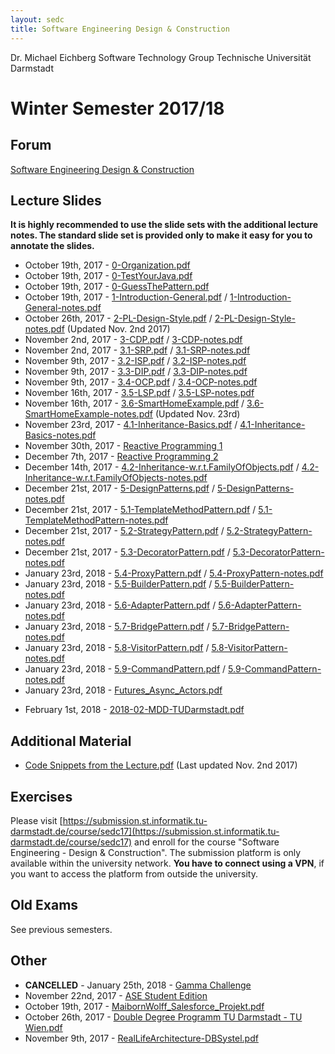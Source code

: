 ```yaml
---
layout: sedc
title: Software Engineering Design & Construction
---
```

Dr. Michael Eichberg
Software Technology Group
Technische Universität Darmstadt

# Winter Semester 2017/18

## Forum
[Software Engineering Design & Construction](https://www.fachschaft.informatik.tu-darmstadt.de/forum//viewforum.php?f=234)

## Lecture Slides

**It is highly recommended to use the slide sets with the additional lecture notes. The standard slide set is provided only to make it easy for you to annotate the slides.**

 * October 19th, 2017 - [0-Organization.pdf](0-Organization.pdf)
 * October 19th, 2017 - [0-TestYourJava.pdf](0-TestYourJava.pdf)
 * October 19th, 2017 - [0-GuessThePattern.pdf](0-GuessThePattern.pdf)
 * October 19th, 2017 - [1-Introduction-General.pdf](1-Introduction-General.pdf) / [1-Introduction-General-notes.pdf](1-Introduction-General-notes.pdf)
 * October 26th, 2017 - [2-PL-Design-Style.pdf](2-PL-Design-Style.pdf) / [2-PL-Design-Style-notes.pdf](2-PL-Design-Style-notes.pdf) (Updated Nov. 2nd 2017)
 * November 2nd, 2017 - [3-CDP.pdf](3-CDP.pdf) / [3-CDP-notes.pdf](3-CDP-notes.pdf)
 * November 2nd, 2017 - [3.1-SRP.pdf](3.1-SRP.pdf) / [3.1-SRP-notes.pdf](3.1-SRP-notes.pdf)
 * November 9th, 2017 - [3.2-ISP.pdf](3.2-ISP.pdf) / [3.2-ISP-notes.pdf](3.2-ISP-notes.pdf)
 * November 9th, 2017 - [3.3-DIP.pdf](3.3-DIP.pdf) / [3.3-DIP-notes.pdf](3.3-DIP-notes.pdf)
 * November 9th, 2017 - [3.4-OCP.pdf](3.4-OCP.pdf) / [3.4-OCP-notes.pdf](3.4-OCP-notes.pdf)
 * November 16th, 2017 - [3.5-LSP.pdf](3.5-LSP.pdf) / [3.5-LSP-notes.pdf](3.5-LSP-notes.pdf)
 * November 16th, 2017 - [3.6-SmartHomeExample.pdf](3.6-SmartHomeExample.pdf) / [3.6-SmartHomeExample-notes.pdf](3.6-SmartHomeExample-notes.pdf) (Updated Nov. 23rd)
 * November 23rd, 2017 - [4.1-Inheritance-Basics.pdf](4.1-Inheritance-Basics.pdf) / [4.1-Inheritance-Basics-notes.pdf](4.1-Inheritance-Basics-notes.pdf)
 * November 30th, 2017 - [Reactive Programming 1](RP1.pdf)
 * December 7th, 2017 - [Reactive Programming 2](RP2.pdf)
 * December 14th, 2017 - [4.2-Inheritance-w.r.t.FamilyOfObjects.pdf](4.2-Inheritance-w.r.t.FamilyOfObjects.pdf) / [4.2-Inheritance-w.r.t.FamilyOfObjects-notes.pdf](4.2-Inheritance-w.r.t.FamilyOfObjects-notes.pdf)
 * December 21st, 2017 - [5-DesignPatterns.pdf](5-DesignPatterns.pdf) / [5-DesignPatterns-notes.pdf](5-DesignPatterns-notes.pdf)
 * December 21st, 2017 - [5.1-TemplateMethodPattern.pdf](5.1-TemplateMethodPattern.pdf) / [5.1-TemplateMethodPattern-notes.pdf](5.1-TemplateMethodPattern-notes.pdf)
 * December 21st, 2017 - [5.2-StrategyPattern.pdf](5.2-StrategyPattern.pdf) / [5.2-StrategyPattern-notes.pdf](5.2-StrategyPattern-notes.pdf)
 * December 21st, 2017 - [5.3-DecoratorPattern.pdf](5.3-DecoratorPattern.pdf) / [5.3-DecoratorPattern-notes.pdf](5.3-DecoratorPattern-notes.pdf)
 * January 23rd, 2018 - [5.4-ProxyPattern.pdf](5.4-ProxyPattern.pdf) / [5.4-ProxyPattern-notes.pdf](5.4-ProxyPattern-notes.pdf)
 * January 23rd, 2018 - [5.5-BuilderPattern.pdf](5.5-BuilderPattern.pdf) / [5.5-BuilderPattern-notes.pdf](5.5-BuilderPattern-notes.pdf)
 * January 23rd, 2018 - [5.6-AdapterPattern.pdf](5.6-AdapterPattern.pdf) / [5.6-AdapterPattern-notes.pdf](5.6-AdapterPattern-notes.pdf)
 * January 23rd, 2018 - [5.7-BridgePattern.pdf](5.7-BridgePattern.pdf) / [5.7-BridgePattern-notes.pdf](5.7-BridgePattern-notes.pdf)
 * January 23rd, 2018 - [5.8-VisitorPattern.pdf](5.8-VisitorPattern.pdf) / [5.8-VisitorPattern-notes.pdf](5.8-VisitorPattern-notes.pdf)
 * January 23rd, 2018 - [5.9-CommandPattern.pdf](5.9-CommandPattern.pdf) / [5.9-CommandPattern-notes.pdf](5.9-CommandPattern-notes.pdf)
 * January 23rd, 2018 - [Futures_Async_Actors.pdf](Futures_Async_Actors.pdf)
 <!-- January 23rd, 2018 - [.pdf](.pdf) / [-notes.pdf](-notes.pdf) -->
 * February 1st, 2018 - [2018-02-MDD-TUDarmstadt.pdf](2018-02-MDD-TUDarmstadt.pdf)


## Additional Material
 * [Code Snippets from the Lecture.pdf](Code.pdf) (Last updated Nov. 2nd 2017)

## Exercises
Please visit [https://submission.st.informatik.tu-darmstadt.de/course/sedc17](https://submission.st.informatik.tu-darmstadt.de/course/sedc17) and enroll for the course "Software Engineering - Design & Construction".
The submission platform is only available within the university network. **You have to connect using a VPN**, if you want to access the platform from outside the university.

## Old Exams
See previous semesters.

## Other
 * **CANCELLED** - January 25th, 2018 - [Gamma Challenge](GammaChallenge_TU_Darmstadt_English.pdf)
 * November 22nd, 2017 - [ASE Student Edition](https://www.andrena.de/event/ase-student-edition-385)
 * October 19th, 2017 - [MaibornWolff_Salesforce_Projekt.pdf](MaibornWolff_Salesforce_Projekt.pdf)
 * October 26th, 2017 - [Double Degree Programm TU Darmstadt - TU Wien.pdf](DoubleDegreeTUD-TUW.pdf)
 * November 9th, 2017 - [RealLifeArchitecture-DBSystel.pdf](RealLifeArchitecture-DBSystel.pdf)
